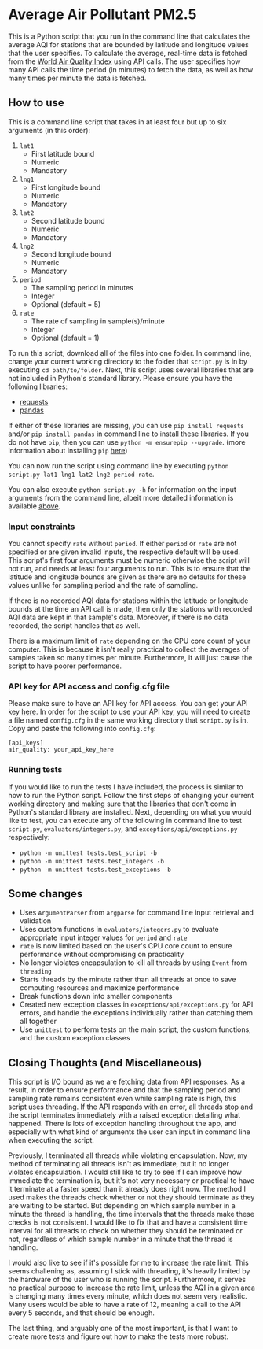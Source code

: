 # Average Air Pollutant PM2.5

This is a Python script that you run in the command line that calculates the average AQI for stations that are bounded by latitude and longitude values that the user specifies. To calculate the average, real-time data is fetched from the [World Air Quality Index](https://waqi.info/) using API calls. The user specifies how many API calls the time period (in minutes) to fetch the data, as well as how many times per minute the data is fetched.

## How to use

This is a command line script that takes in at least four but up to six arguments (in this order):
1. `lat1`
    - First latitude bound
    - Numeric
    - Mandatory
2. `lng1`
    - First longitude bound
    - Numeric
    - Mandatory
3. `lat2`
    - Second latitude bound
    - Numeric
    - Mandatory
4. `lng2`
    - Second longitude bound
    - Numeric
    - Mandatory
5. `period`
    - The sampling period in minutes
    - Integer
    - Optional (default = 5)
6. `rate`
    - The rate of sampling in sample(s)/minute
    - Integer
    - Optional (default = 1)

To run this script, download all of the files into one folder. In command line, change your current working directory to the folder that `script.py` is in by executing `cd path/to/folder`. Next, this script uses several libraries that are not included in Python's standard library. Please ensure you have the following libraries:
- [requests](https://pypi.org/project/requests/)
- [pandas](https://pypi.org/project/pandas/)

If either of these libraries are missing, you can use `pip install requests` and/or `pip install pandas` in command line to install these libraries. If you do not have `pip`, then you can use `python -m ensurepip --upgrade`. (more information about installing `pip` [here](https://pip.pypa.io/en/stable/installation/))

You can now run the script using command line by executing `python script.py lat1 lng1 lat2 lng2 period rate`.

You can also execute `python script.py -h` for information on the input arguments from the command line, albeit more detailed information is available [above](#how-to-use).

### Input constraints

You cannot specify `rate` without `period`. If either `period` or `rate` are not specified or are given invalid inputs, the respective default will be used. This script's first four arguments must be numeric otherwise the script will not run, and needs at least four arguments to run. This is to ensure that the latitude and longitude bounds are given as there are no defaults for these values unlike for sampling period and the rate of sampling.

If there is no recorded AQI data for stations within the latitude or longitude bounds at the time an API call is made, then only the stations with recorded AQI data are kept in that sample's data. Moreover, if there is no data recorded, the script handles that as well.

There is a maximum limit of `rate` depending on the CPU core count of your computer. This is because it isn't really practical to collect the averages of samples taken so many times per minute. Furthermore, it will just cause the script to have poorer performance.

### API key for API access and config.cfg file

Please make sure to have an API key for API access. You can get your API key [here](https://aqicn.org/data-platform/token/). In order for the script to use your API key, you will need to create a file named `config.cfg` in the same working directory that `script.py` is in. Copy and paste the following into `config.cfg`:
```
[api_keys]
air_quality: your_api_key_here
```

### Running tests

If you would like to run the tests I have included, the process is similar to how to run the Python script. Follow the first steps of changing your current working directory and making sure that the libraries that don't come in Python's standard library are installed. Next, depending on what you would like to test, you can execute any of the following in command line to test `script.py`, `evaluators/integers.py`, and `exceptions/api/exceptions.py` respectively:
- `python -m unittest tests.test_script -b`
- `python -m unittest tests.test_integers -b`
- `python -m unittest tests.test_exceptions -b`

## Some changes
- Uses `ArgumentParser` from `argparse` for command line input retrieval and validation
- Uses custom functions in `evaluators/integers.py` to evaluate appropriate input integer values for `period` and `rate`
- `rate` is now limited based on the user's CPU core count to ensure performance without compromising on practicality
- No longer violates encapsulation to kill all threads by using `Event` from `threading`
- Starts threads by the minute rather than all threads at once to save computing resources and maximize performance
- Break functions down into smaller components
- Created new exception classes in `exceptions/api/exceptions.py` for API errors, and handle the exceptions individually rather than catching them all together
- Use `unittest` to perform tests on the main script, the custom functions, and the custom exception classes

## Closing Thoughts (and Miscellaneous)

This script is I/O bound as we are fetching data from API responses. As a result, in order to ensure performance and that the sampling period and sampling rate remains consistent even while sampling rate is high, this script uses threading. If the API responds with an error, all threads stop and the script terminates immediately with a raised exception detailing what happened. There is lots of exception handling throughout the app, and especially with what kind of arguments the user can input in command line when executing the script.

Previously, I terminated all threads while violating encapsulation. Now, my method of terminating all threads isn't as immediate, but it no longer violates encapsulation. I would still like to try to see if I can improve how immediate the termination is, but it's not very necessary or practical to have it terminate at a faster speed than it already does right now. The method I used makes the threads check whether or not they should terminate as they are waiting to be started. But depending on which sample number in a minute the thread is handling, the time intervals that the threads make these checks is not consistent. I would like to fix that and have a consistent time interval for all threads to check on whether they should be terminated or not, regardless of which sample number in a minute that the thread is handling.

I would also like to see if it's possible for me to increase the rate limit. This seems challening as, assuming I stick with threading, it's heavily limited by the hardware of the user who is running the script. Furthermore, it serves no practical purpose to increase the rate limit, unless the AQI in a given area is changing many times every minute, which does not seem very realistic. Many users would be able to have a rate of 12, meaning a call to the API every 5 seconds, and that should be enough.

The last thing, and arguably one of the most important, is that I want to create more tests and figure out how to make the tests more robust.
